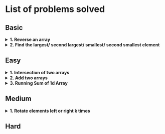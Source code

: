 # List of problems solved

## Basic

<!-- Problem: Reverse an array -->
<details>
  <summary><b>1. Reverse an array</b></summary>

-   Problem link: [344. Reverse String](https://leetcode.com/problems/reverse-string/description/)
-   [Solution](https://github.com/TheParthMaru/DSA/tree/main/leetcode/0334_Reverse_String)

</details>

<!-- Problem: Find the largest/ second largest/ smallest/ second smallest element -->
<details>
  <summary><b>2. Find the largest/ second largest/ smallest/ second smallest element</b></summary>

-   Problem link:
    -   [Second largest element in an array (GFG)](https://www.geeksforgeeks.org/problems/second-largest3735/1)
    -   [Largest element in an array (GFG)](https://www.geeksforgeeks.org/problems/largest-element-in-array4009/1)
-   Solution:
    -   [Second largest element in an array (GFG)](https://github.com/TheParthMaru/DSA/blob/main/arrays/arrays_solutions/SecondLargestElement.java)
    -   [Largest element in an array (GFG)](https://github.com/TheParthMaru/DSA/blob/main/arrays/arrays_solutions/LargestElement.java)

</details>

## Easy

<!-- Problem: Intersection of two arrays -->
<details>
  <summary><b>1. Intersection of two arrays</b></summary>

-   Problem link:
    -   [349. Intersection of Two Arrays](https://leetcode.com/problems/intersection-of-two-arrays/description/)
-   Notes:
    -   Solve this one only with the bruteforce approach for now.
    -   HashSet knowledge required.
    -   [Link to notes](https://github.com/TheParthMaru/mastering-dsa/blob/main/notes/leetcode-problems-notes/349_intersection_of_two_arrays.pdf)
-   Solution:[Link to solution](https://github.com/TheParthMaru/mastering-dsa/tree/main/leetcode/0349_intersection_of_two_arrays)

</details>

<!-- Problem: Add two arrays -->
<details>
  <summary><b>2. Add two arrays</b></summary>

-   Problem statement: Given two arrays `arr1` and `arr2` where each element is an integer. Write a function that adds each digit of the array starting from its last position and returns the result array.
-   Test cases:

```
Input: arr1 = [9, 9, 9],  arr2 = [9, 9, 9, 9]
Output: result = [1, 0, 9, 9, 8]
Explanation: Starting adding the digits from the end of the arr i.e 9 + 9 = 18. Adding 8 as an element in the result and use 1 for carry and calculate so on.
```

-   Solution: [Link to solution](https://github.com/TheParthMaru/mastering-dsa/blob/main/02_arrays/arrays_solutions/AddTwoArrays.java)

</details>

<details>
  <summary><b>3. Running Sum of 1d Array</b></summary>

-   Problem link: [1480. Running Sum of 1d Array](https://leetcode.com/problems/running-sum-of-1d-array/)
-   Notes: [Link to notes](https://github.com/TheParthMaru/mastering-dsa/blob/main/notes/leetcode-problems-notes/1480_running_sum_of_1d_array.pdf)
-   Solution: [Link to solution](https://github.com/TheParthMaru/mastering-dsa/blob/main/leetcode/1480_running_sum_of_1d_array/Solution.java)

</details>

## Medium

<!-- Problem: Rotate elements left or right k times -->
<details>
  <summary><b>1. Rotate elements left or right k times</b></summary>

-   Problem link:
    -   [189. Rotate Array](https://leetcode.com/problems/rotate-array/submissions/1375380722/)
-   Notes: [Link to notes](https://github.com/TheParthMaru/mastering-dsa/blob/main/notes/leetcode-problems-notes/189_rotate_array.pdf)
-   Solution: [Link to solution](https://github.com/TheParthMaru/mastering-dsa/tree/main/leetcode/0189_Rotate_array)

</details>

## Hard
